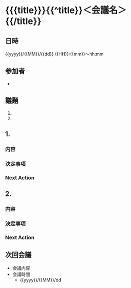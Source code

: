 # {{{title}}}{{^title}}＜会議名＞{{/title}}

## 日時
{{yyyy}}/{{MM}}/{{dd}} {{HH}}:{{mm}}〜hh:mm


## 参加者
-

## 議題
1.
2.


## 1.
### 内容


### 決定事項


### Next Action


## 2.
### 内容


### 決定事項


### Next Action


## 次回会議
- 会議内容
- 会議時間
    - {{yyyy}}/{{MM}}/dd

